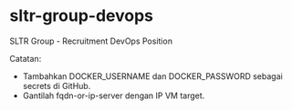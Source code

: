 # sltr-group-devops
SLTR Group - Recruitment DevOps Position

Catatan:
- Tambahkan DOCKER_USERNAME dan DOCKER_PASSWORD sebagai secrets di GitHub.
- Gantilah fqdn-or-ip-server dengan IP VM target.
